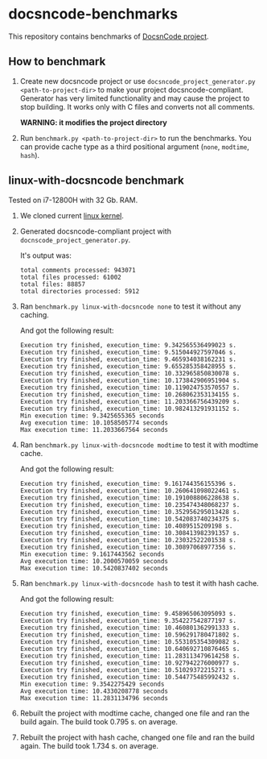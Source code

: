 # docsncode-benchmarks

This repository contains benchmarks of [DocsnCode project](https://github.com/aedobrynin/docsncode).

## How to benchmark

1. Create new docsncode project or use `docsncode_project_generator.py <path-to-project-dir>`
    to make your project docsncode-compliant. Generator has very limited 
    functionality and may cause the project to stop building. It works only
    with C files and converts not all comments.

    **WARNING: it modifies the project directory**
2. Run `benchmark.py <path-to-project-dir>` to run the benchmarks.
    You can provide cache type as a third positional argument (`none`, `modtime`, `hash`).

## linux-with-docsncode benchmark

Tested on i7-12800H with 32 Gb. RAM.

1. We cloned current [linux kernel](https://github.com/torvalds/linux).

2. Generated docsncode-compliant project with `docnscode_project_generator.py`.

    It's output was:
    ```
    total comments processed: 943071
    total files processed: 61002
    total files: 88857
    total directories processed: 5912
    ```

3. Ran `benchmark.py linux-with-docsncode none` to test it without any caching.

    And got the following result:
    ```
    Execution try finished, execution_time: 9.342565536499023 s.
    Execution try finished, execution_time: 9.515044927597046 s.
    Execution try finished, execution_time: 9.465934038162231 s.
    Execution try finished, execution_time: 9.655285358428955 s.
    Execution try finished, execution_time: 10.332965850830078 s.
    Execution try finished, execution_time: 10.173842906951904 s.
    Execution try finished, execution_time: 10.119024753570557 s.
    Execution try finished, execution_time: 10.268062353134155 s.
    Execution try finished, execution_time: 11.203366756439209 s.
    Execution try finished, execution_time: 10.982413291931152 s.
    Min execution time: 9.3425655365 seconds
    Avg execution time: 10.1058505774 seconds
    Max execution time: 11.2033667564 seconds
    ```

4. Ran `benchmark.py linux-with-docsncode modtime` to test it with modtime cache.

    And got the following result:
    ```
    Execution try finished, execution_time: 9.161744356155396 s.
    Execution try finished, execution_time: 10.260641098022461 s.
    Execution try finished, execution_time: 10.191008806228638 s.
    Execution try finished, execution_time: 10.235474348068237 s.
    Execution try finished, execution_time: 10.352956295013428 s.
    Execution try finished, execution_time: 10.542083740234375 s.
    Execution try finished, execution_time: 10.4089515209198 s.
    Execution try finished, execution_time: 10.308413982391357 s.
    Execution try finished, execution_time: 10.23032522201538 s.
    Execution try finished, execution_time: 10.30897068977356 s.
    Min execution time: 9.1617443562 seconds
    Avg execution time: 10.2000570059 seconds
    Max execution time: 10.5420837402 seconds
    ```

4. Ran `benchmark.py linux-with-docsncode hash` to test it with hash cache.

    And got the following result:
    ```
    Execution try finished, execution_time: 9.458965063095093 s.
    Execution try finished, execution_time: 9.354227542877197 s.
    Execution try finished, execution_time: 10.460801362991333 s.
    Execution try finished, execution_time: 10.596291780471802 s.
    Execution try finished, execution_time: 10.553105354309082 s.
    Execution try finished, execution_time: 10.640692710876465 s.
    Execution try finished, execution_time: 11.283113479614258 s.
    Execution try finished, execution_time: 10.927942276000977 s.
    Execution try finished, execution_time: 10.51029372215271 s.
    Execution try finished, execution_time: 10.544775485992432 s.
    Min execution time: 9.3542275429 seconds
    Avg execution time: 10.4330208778 seconds
    Max execution time: 11.2831134796 seconds
    ```

5. Rebuilt the project with modtime cache, changed one file and ran the build again. The build took 0.795 s. on average.

6. Rebuilt the project with hash cache, changed one file and ran the build again. The build took 1.734 s. on average.
